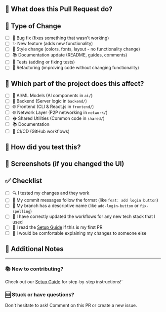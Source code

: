 ## 📝 What does this Pull Request do?

<!-- Briefly describe what changes you made. For example: "Adds a login button to the homepage" -->


## 🔧 Type of Change

<!-- Put an 'x' in the boxes that apply to your changes -->

- [ ] 🐛 Bug fix (fixes something that wasn't working)
- [ ] ✨ New feature (adds new functionality)
- [ ] 💅 Style change (colors, fonts, layout - no functionality change)
- [ ] 📚 Documentation update (README, guides, comments)
- [ ] 🧪 Tests (adding or fixing tests)
- [ ] 🔧 Refactoring (improving code without changing functionality)

## 🎯 Which part of the project does this affect?

<!-- Put an 'x' in the boxes that apply -->

- [ ] 🧠 AI/ML Models (AI components in `ai/`)
- [ ] 🔧 Backend (Server logic in `backend/`)
- [ ] 🌐 Frontend (CLI & React.js in `frontend/`)
- [ ] 🌐 Network Layer (P2P networking in `network/`)
- [ ] � Shared Utilities (Common code in `shared/`)
- [ ] 📚 Documentation
- [ ] 🚀 CI/CD (GitHub workflows)

## 🧪 How did you test this?

<!-- Describe how you made sure your changes work. For example: -->
<!-- - "I ran the website locally and clicked the new button" -->
<!-- - "I ran the tests and they all passed" -->
<!-- - "I asked a friend to try it and it worked for them" -->


## 📸 Screenshots (if you changed the UI)

<!-- If you changed how something looks, add screenshots here -->
<!-- You can drag and drop images directly into this text box -->

## ✅ Checklist

<!-- Put an 'x' in ALL the boxes below before submitting -->

- [ ] 🔍 I tested my changes and they work
- [ ] 💬 My commit messages follow the format (like `feat: add login button`)
- [ ] 🌿 My branch has a descriptive name (like `add-login-button` or `fix-spelling`)
- [ ] 📝 I have correctly updated the workflows for any new tech stack that I used
- [ ] 📖 I read the [Setup Guide](../docs/setup.md) if this is my first PR
- [ ] 🤔 I would be comfortable explaining my changes to someone else

## 🤝 Additional Notes

<!-- Anything else you want to mention? Questions? Concerns? -->


---

### 📚 New to contributing? 
Check out our [Setup Guide](../docs/setup.md) for step-by-step instructions!`


### 🆘 Stuck or have questions?
Don't hesitate to ask! Comment on this PR or create a new issue.
